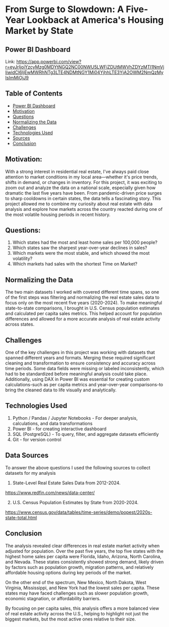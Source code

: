 # From Surge to Slowdown: A Five-Year Lookback at America's Housing Market by State

## Power BI Dashboard
Link: https://app.powerbi.com/view?r=eyJrIjoiYzcyMzg0MDYtNGQ2NC00NWU5LWFiZDUtMWVhZDYzMTI1NmVjIiwidCI6IjEwMWRhNTg3LTE4NDMtNGY1Mi04YjhhLTE3YjA2OWM2NmQzMyIsImMiOjJ9



## Table of Contents
* [Power BI Dashboard](#PowerBI-dashboard)
* [Motivation](#motivation)
* [Questions](#questions)
* [Normalizing the Data](#normaling-the-data)
* [Challenges](#challenges)
* [Technologies Used](#technologies-used)
* [Sources](#sources)
* [Conclusion](#conclusion)

## Motivation:
With a strong interest in residential real estate, I've always paid close attention to market conditions in my local area—whether it's price trends, shifts in demand, or changes in inventory. For this project, it was exciting to zoom out and analyze the data on a national scale, especially given how dramatic the last five years have been. From pandemic-driven price surges to sharp cooldowns in certain states, the data tells a fascinating story. This project allowed me to combine my curiosity about real estate with data analysis and explore how markets across the country reacted during one of the most volatile housing periods in recent history.

## Questions:
1) Which states had the most and least home sales per 100,000 people?
2) Which states saw the sharpest year-over-year declines in sales?
3) Which markets were the most stable, and which showed the most volatility?
4) Which markets had sales with the shortest Time on Market?

## Normalizing the Data
The two main datasets I worked with covered different time spans, so one of the first steps was filtering and normalizing the real estate sales data to focus only on the most recent five years (2020-2024). To make meaningful state-to-state comparisons, I brought in U.S. Census population estimates and calculated per capita sales metrics. This helped account for population differences and allowed for a more accurate analysis of real estate activity across states.

## Challenges
One of the key challenges in this project was working with datasets that spanned different years and formats. Merging these required significant cleaning and transformation to ensure consistency and accuracy across time periods. Some data fields were missing or labeled inconsistently, which had to be standardized before meaningful analysis could take place. Additionally, using DAX in Power BI was essential for creating custom calculations-such as per capita metrics and year-over-year comparisons-to bring the cleaned data to life visually and analytically.

## Technologies Used
1) Python / Pandas / Jupyter Notebooks - For deeper analysis, calculations, and data transformations
2) Power BI - for creating interactive dashboard
3) SQL (PostgreSQL) - To query, filter, and aggregate datasets efficiently
4) Git - for version control

## Data Sources
To answer the above questions I used the following sources to collect datasets for my analysis

1) State-Level Real Estate Sales Data from 2012-2024.

https://www.redfin.com/news/data-center/

2) U.S. Census Population Estimates by State from 2020-2024.

https://www.census.gov/data/tables/time-series/demo/popest/2020s-state-total.html

## Conclusion
The analysis revealed clear differences in real estate market activity when adjusted for population. Over the past five years, the top five states with the highest home sales per capita were Florida, Idaho, Arizona, North Carolina, and Nevada. These states consistently showed strong demand, likely driven by factors such as population growth, migration patterns, and relatively affordable housing options during key periods of the market.

On the other end of the spectrum, New Mexico, North Dakota, West Virginia, Mississippi, and New York had the lowest sales per capita. These states may have faced challenges such as slower population growth, economic stagnation, or affordability barriers.

By focusing on per capita sales, this analysis offers a more balanced view of real estate activity across the U.S., helping to highlight not just the biggest markets, but the most active ones relative to their size.
